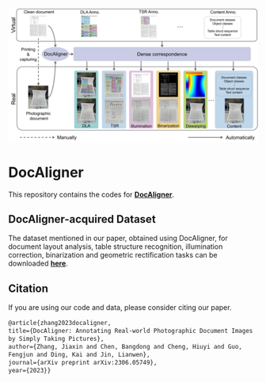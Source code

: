 
<p align="center">
  <img src="img/motivation.jpg">
</p>

# DocAligner 
This repository contains the codes for [**DocAligner**](https://arxiv.org/abs/2306.05749).

<!-- 
## environment
```
conda env create -f environment.yml
```
The correlation layer is implemented in CUDA using CuPy, so CuPy is a required dependency. It can be installed using pip install cupy or alternatively using one of the provided binary packages as outlined in the CuPy repository. The code was developed using Python 3.7 & PyTorch 1.11 & CUDA 11.2, which is why I installed cupy for cuda112. For another CUDA version, change accordingly.
```
pip install cupy-cuda112 --no-cache-dir
``` -->

<!-- ## Training
```
train_efficient.py
``` -->


<!-- ## Inference
1. Weight preparation: The weights for non-rigid pre-alignment (pre.pkl) and hierarchical alignment (ha.pkl) can be downloaded [**here**](xxx).  
  
2. Data preparation: Source and target images need to be put in `./data/dataset_folder`. The names of source captured images should end with `_origin`, while names of target clean images should end with `_target`. The names of paired source and target should be the same except for the different name endings.

3. Perform non-rigid pre-alignment
```
python ./data/preprocess/MBD/infer.py --im_folder ./data/dataset_folder
```
3. Inference. Note that we offer 3 modes, which are 1: no self-supervision, 2: self-supervised optimization for each image separately, and 3: self-supervised optimization for the whole dataset. Mode 2 works best but is very time consuming, mode 3 is a compromise between performance and efficiency. 
```
python infer_test_time_optimize.py --mode 2 --im_folder ./data/dataset_folder
```
4. Obtain final grid based on grid from step 2 and 3. Such final grid correlates the source target clean image toward the source captured image.
```
python tools/sum_backwardmap.py --im_folder ./data/dataset_folder
```  
5. Utilization of final grid . Annotation transform (COCO format): Please refer to `tools/annotate_transform.py`. We also provide a script for COCO data visualization: `tools/coco_visualize.py`; Dewarping: We provide a script for dewarping the source captured image based on the final grid: `tools/dewarp.py` -->


## DocAligner-acquired Dataset
The dataset mentioned in our paper, obtained using DocAligner, for document layout analysis, table structure recognition, illumination correction, binarization and geometric rectification tasks can be downloaded [**here**](https://arxiv.org/abs/2306.05749).





## Citation
If you are using our code and data, please consider citing our paper.
```
@article{zhang2023docaligner,
title={DocAligner: Annotating Real-world Photographic Document Images by Simply Taking Pictures},
author={Zhang, Jiaxin and Chen, Bangdong and Cheng, Hiuyi and Guo, Fengjun and Ding, Kai and Jin, Lianwen},
journal={arXiv preprint arXiv:2306.05749},
year={2023}}
```

<!-- ## Training
@article{zhang2023docaligner,
title={Boosting Document Intelligence in Photographed Scenarios by Real-virtual Alignment},
author={Zhang, Jiaxin and Chen, Bangdong and Peng, Dezhi and Cheng, Hiuyi and Guo, Fengjun and Ding, Kai and Jin, Lianwen},
year={2023}}
-->